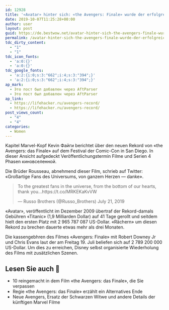 ```yaml
---
id: 12928
title: '«Avatar» hinter sich: «the Avengers: Finale» wurde der erfolgreichste Film in der Geschichte'
date: 2019-10-07T11:25:28+00:00
author: user
layout: post
guid: https://de.bestwow.net/avatar-hinter-sich-the-avengers-finale-wurde-der-erfolgreichste-film-in-der-geschichte/
permalink: /avatar-hinter-sich-the-avengers-finale-wurde-der-erfolgreichste-film-in-der-geschichte/
tdc_dirty_content:
  - "1"
  - "1"
tdc_icon_fonts:
  - 'a:0:{}'
  - 'a:0:{}'
tdc_google_fonts:
  - 'a:2:{i:0;s:3:"662";i:4;s:3:"394";}'
  - 'a:2:{i:0;s:3:"662";i:4;s:3:"394";}'
ap_mark:
  - Это пост был добавлен через AftParser
  - Это пост был добавлен через AftParser
ap_link:
  - https://lifehacker.ru/avengers-record/
  - https://lifehacker.ru/avengers-record/
post_views_count:
  - "4"
  - "4"
categories:
  - Women
---
```

Kapitel Marvel-Kopf Kevin Файги berichtet über den neuen Rekord von «the Avengers: das Finale» auf dem Festival der Comic-Con in San Diego. In dieser Ansicht aufgedeckt Veröffentlichungstermin Filme und Serien 4 Phasen киновселенной.

Die Brüder Rousseau, abnehmend dieser Film, schrieb auf Twitter: «Großartige Fans des Universums, von ganzem Herzen — danke».

> <p lang="en" dir="ltr">
>   To the greatest fans in the universe, from the bottom of our hearts, thank you&#8230;https://t.co/MRKEKaKvVW
> </p>
> 
> — Russo Brothers (@Russo_Brothers) July 21, 2019

«Avatar», veröffentlicht im Dezember 2009 übertraf der Rekord-damals Gebühren «Titanic» (1,9 Milliarden Dollar) auf 41 Tage gerollt und seitdem hielt den ersten Platz mit 2 965 787 087 US-Dollar. «Rächern» um diesen Rekord zu brechen dauerte etwas mehr als drei Monaten.

Die kassengebhren des Filmes «Avengers: Finale» mit Robert Downey Jr und Chris Evans laut der am Freitag 19. Juli beliefen sich auf 2 789 200 000 US-Dollar. Um dies zu erreichen, Disney selbst organisierte Wiederholung des Films mit zusätzlichen Szenen.

<div>
  <h2 class="read-also__title">
    <span>Lesen Sie auch</span> <span>🧐 </span>
  </h2>
  
  <ul class="read-also__list">
    <li>
      10 reingemacht in dem Film «the Avengers: das Finale», die Sie verpassen
    </li>
    <li>
      Regie «the Avengers: das Finale» erzählt ein Alternatives Ende
    </li>
    <li>
      Neue Avengers, Ersatz der Schwarzen Witwe und andere Details der künftigen Marvel Filme
    </li>
  </ul>
</div>